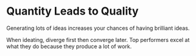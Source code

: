# Quantity Leads to Quality

Generating lots of ideas increases your chances of having brilliant ideas.

When ideating, diverge first then converge later. Top performers excel at what they do because they produce a lot of work.